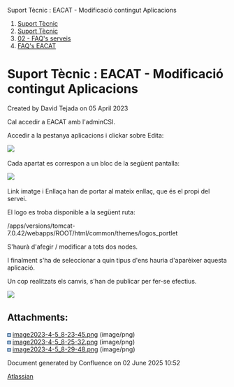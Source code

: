 Suport Tècnic : EACAT - Modificació contingut Aplicacions  

1.  [Suport Tècnic](index.html)
2.  [Suport Tècnic](13893782.html)
3.  [02 - FAQ's serveis](26313393.html)
4.  [FAQ's EACAT](28705559.html)

Suport Tècnic : EACAT - Modificació contingut Aplicacions
=========================================================

Created by David Tejada on 05 April 2023

Cal accedir a EACAT amb l'adminCSI.

  

Accedir a la pestanya aplicacions i clickar sobre Edita:

![](attachments/81856043/81856044.png)

  

Cada apartat es correspon a un bloc de la següent pantalla:

  

![](attachments/81856043/81856045.png)

  

Link imatge i Enllaça han de portar al mateix enllaç, que és el propi del servei.

El logo es troba disponible a la següent ruta:

/apps/versions/tomcat-7.0.42/webapps/ROOT/html/common/themes/logos\_portlet

  

S'haurà d'afegir / modificar a tots dos nodes.

I finalment s'ha de seleccionar a quin tipus d'ens hauria d'aparèixer aquesta aplicació.

  

Un cop realitzats els canvis, s'han de publicar per fer-se efectius.

![](attachments/81856043/81856046.png)

Attachments:
------------

![](images/icons/bullet_blue.gif) [image2023-4-5\_8-23-45.png](attachments/81856043/81856044.png) (image/png)  
![](images/icons/bullet_blue.gif) [image2023-4-5\_8-25-32.png](attachments/81856043/81856045.png) (image/png)  
![](images/icons/bullet_blue.gif) [image2023-4-5\_8-29-48.png](attachments/81856043/81856046.png) (image/png)  

Document generated by Confluence on 02 June 2025 10:52

[Atlassian](http://www.atlassian.com/)